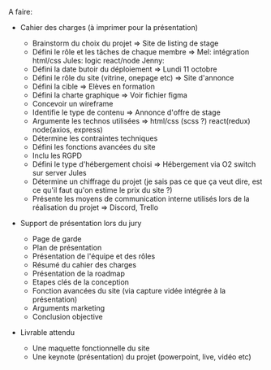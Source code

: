 A faire:

- Cahier des charges (à imprimer pour la présentation)
    - Brainstorm du choix du projet                     =>  Site de listing de stage
    - Défini le rôle et les tâches de chaque membre     =>  Mel: intégration html/css        Jules: logic react/node         Jenny:
    - Défini la date butoir du déploiement              =>  Lundi 11 octobre
    - Défini le rôle du site (vitrine, onepage etc)     =>  Site d'annonce
    - Défini la cible                                   =>  Elèves en formation
    - Défini la charte graphique                        =>  Voir fichier figma
    - Concevoir un wireframe
    - Identifie le type de contenu                      =>  Annonce d'offre de stage
    - Argumente les technos utilisées                   => html/css (scss ?) react(redux) node(axios, express)
    - Détermine les contraintes techniques
    - Défini les fonctions avancées du site
    - Inclu les RGPD
    - Défini le type d'hébergement choisi               => Hébergement via O2 switch sur server Jules
    - Détermine un chiffrage du projet (je sais pas ce que ça veut dire, est ce qu'il faut qu'on estime le prix du site ?)
    - Présente les moyens de communication interne utilisés lors de la réalisation du projet            => Discord, Trello

- Support de présentation lors du jury
    - Page de garde
    - Plan de présentation
    - Présentation de l'équipe et des rôles
    - Résumé du cahier des charges
    - Présentation de la roadmap
    - Etapes clés de la conception
    - Fonction avancées du site (via capture vidée intégrée à la présentation)
    - Arguments marketing
    - Conclusion objective

- Livrable attendu
    - Une maquette fonctionnelle du site
    - Une keynote (présentation) du projet (powerpoint, live, vidéo etc)
